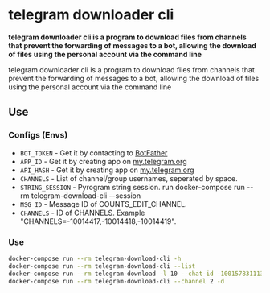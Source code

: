 # telegram downloader cli
**telegram downloader cli is a program to download files from channels that prevent the forwarding of messages to a bot, allowing the download of files using the personal account via the command line**


telegram downloader cli is a program to download files from channels that prevent the forwarding of messages to a bot, allowing the download of files using the personal account via the command line


## Use


### Configs (Envs)
- `BOT_TOKEN` - Get it by contacting to [BotFather](https://t.me/botfather)
- `APP_ID` - Get it by creating app on [my.telegram.org](https://my.telegram.org/apps)
- `API_HASH` - Get it by creating app on [my.telegram.org](https://my.telegram.org/apps)
- `CHANNELS` - List of channel/group usernames, seperated by space.
- `STRING_SESSION` - Pyrogram string session. run docker-compose run --rm telegram-download-cli --session
- `MSG_ID` - Message ID of COUNTS_EDIT_CHANNEL.
- `CHANNELS` - ID of CHANNELS. Example "CHANNELS=-10014417,-10014418,-10014419".

### Use 
```sh 
docker-compose run --rm telegram-download-cli -h
docker-compose run --rm telegram-download-cli --list
docker-compose run --rm telegram-download -l 10 --chat-id -1001578311130 -d
docker-compose run --rm telegram-download-cli --channel 2 -d

```

